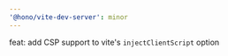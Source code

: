 ```yaml
---
'@hono/vite-dev-server': minor
---
```


feat: add CSP support to vite's `injectClientScript` option
